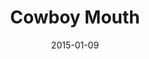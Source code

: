 ---
subheader: ''
description: "<p><strong>Gabriel Garey Levine</strong> (Slim) is a second-year in\
  \ the College, studying Fundamentals and Computational Neuroscience. Previous UT\
  \ credits include <em>Hamletmachine</em>, <em>Godspell</em>, <em>Endgame</em>, Theater\
  \ [24], and New Work Week.</p><p><strong>Michaela Voit</strong> (Cavale) is a second-year\
  \ in the college majoring in English and Public Policy.\_ She is thrilled to be\
  \ acting in her fifth UT production--her past credits include <em>Henry V</em> (Katherine),\
  \ <em>Much Ado About Nothing</em> (Beatrice), <em>A Midsummer Night's Dream</em>\
  \ (Helena), and <em>As You Like It</em> (Celia). In addition to acting, Michaela\
  \ now serves as the Art Chair on the Dean's Men Board and the Dean's Men Liaison\
  \ to UT Committee.</p><p><strong>DCNitz</strong> (Lobster Man) is a second-year\
  \ in the College, majoring in \u201CTAPS and\u2026\u201D.\_ They are a member of\
  \ the 28th Generation of Off-Off Campus, and performed with them in <em>Just Kidding\
  \ (Unless You Want To)</em> [Spring, \u201814] and <em>Feliz NaviDad I\u2019m Gay</em>\
  \ [Autumn, \u201814].\_ In addition to <em>Cowboy Mouth</em>, they co-directed an\
  \ Off-Off show and were in the<em> Angels in America</em> Workshop (Prior) this\
  \ quarter.\_ They have also served lovingly on UT Committee this quarter and in\
  \ the Spring of 2014 as the Off-Off Committee Representative.</p> <p><strong>Gwendolyn\
  \ Wiegold</strong> (Director) is a third-year TAPS Major in the College who could\
  \ not be more thrilled to be directing the show of her dreams. Her previous UT credits\
  \ include directing the Dean's Men production of <em>As You Like It</em>, as well\
  \ as acting in shows such as <em>A Midsummer Night's Dream</em> (Bottom) and <em>First\
  \ Love</em> (Edith). Gwendolyn also has experience acting in community theater Shakespeare\
  \ plays back home in New York. She'd like to dedicate her work on<em> Cowboy Mouth</em>\
  \ to her father, Frederic.</p><p><strong>Mariel Shlomchik</strong> (Production Manager)\
  \ is a second-year in the College majoring in Biology. This is her fourth UT production,\
  \ though her first time in production management. Her most recent credits include\
  \ <em>As You Like It</em> (Asst. Stage Manager) and <em>Much Ado About Nothing</em>\
  \ (Asst. Stage Manager), <em>Clean House</em> (Asst. Director) and this past fall's\
  \ production of <em>Henry V </em>(Stage Manager).</p><p><strong>Maria Decker </strong>(Stage\
  \ Manager) is a fourth-year in the college, pursuing degrees in Mathematics and\
  \ Polish Studies.\_ <em>Cowboy Mouth</em> is her ninth UT production and her second\
  \ time stage managing for the lovely Gwendolyn Wiegold, the first being the fall\
  \ 2013 production of <em>As You Like It</em>.\_ More recently, she worked on <em>Closer</em>\
  \ (Lighting Designer), <em>A Midsummer Night's Dream</em> (Props Designer), and\
  \ the 2014 Winter Workshop, <em>Sure Thing</em> (Director).</p> <p><strong>James\
  \ Newton</strong> (Dramaturg) is a third-year in the College studying English, Creative\
  \ Writing, and Physics. His interest in theater concerns music and sound as storytelling\
  \ devices, and he is excited to be the dramaturg on a show that treats music as\
  \ a literary subject. A self-taught musician, he has experience as composer, musical\
  \ director, pianist, and sound designer (in various combinations) for TAPS, UT,\
  \ and CES. Credits from the last year include <em>A Streetcar Named Desire</em>,\
  \ <em>Frankenstein</em>, the workshops <em>Drowning</em> and <em>Where the Wild\
  \ Things Are</em>, and <em>Thrill Me: The Leopold and Loeb Story</em>. He also assisted\
  \ Julie Nichols during the Chicago Performance Lab development of <em>The Temp</em>\
  \ by FlipFlap Productions and is a company member of BYOT Productions where he directs,\
  \ writes, designs, and acts (reluctantly).</p> <p><strong>Joshua Harris </strong>(Musical\
  \ Director, Sound Designer) is a third-year majoring in English and TAPS. He sound\
  \ designed the UT productions of <em>Sleuth</em> and <em>As You Like It</em>, and\
  \ has designed professionally for the New Colony Theatre, (<em>Orville and Wilbur\
  \ Did It</em>). He sings and arranges music for the UChicago A Capella group Rhythm\
  \ and Jews.</p><p><strong>Jacob Mulcahy</strong> (Set Designer) is a fourth-year\
  \ Math major in the College. He has previously worked as a set designer or master\
  \ carpenter on many UT shows, including <em>This Is Our Youth</em>,<em> The Merchant\
  \ of Venice</em>, <em>Hedda Gabler,</em> <em>Godspell</em>, <em>Sleuth</em>, and\
  \ <em>Endgame</em>.</p> <p><strong>David Goodman-Edberg</strong> (Lighting Designer)\
  \ is a third-year TAPS major in the college. He has designed lighting for a number\
  \ of on-campus theater and dance productions. Most recently with UT, he was the\
  \ lighting designer for the UT/TAPS production of <em>Macbeth</em>. Outside of the\
  \ university, David has worked as a freelance lighting designer, master electrician,\
  \ or electrician at a number of venues around the city. He is also the master electrician/house\
  \ lighting designer for the Logan Center Performance Hall.</p><p><strong>Sofia Johnson\
  \ </strong>(Costume Designer) is a third-year in the college, majoring in Comparative\
  \ Human Development. Her previous costume experience includes <em>The Drowsy Chaperone</em>\
  \ and <em>A Midsummer Night's Dream</em>. She has acted and directed for Classical\
  \ Entertainment Society, Theater[24] and New Work Week, and is a founding ensemble\
  \ member of Attori Senza Paura, the University's only Commedia Dell'Arte troupe.</p><p><strong>Tiffany\
  \ (Tippo) Wang </strong>(Tech Staff Liason)\_ is a second-year in the college. She\
  \ is employed by UT/TAPS as Master Carpenter.</p><p><strong>Daniel Heins</strong>\
  \ (Master Electrician) is a first-year studying Geophysical Sciences at the College.\
  \ He led his high school lighting and set crews and worked in various capacities\
  \ for numerous shows among a handful of school and youth theater groups.\_ Previously\
  \ in University Theater he has worked on <em>Closer</em> (Master Electrician), <em>Henry\
  \ V</em> (Board Programmer), and <em>Macbeth</em> (Carpenter). Additionally this\
  \ quarter he is working on <em>Richard II </em>as Master Electrician and <em>Amadeus</em>\
  \ as Assistant Technical Director.</p><p><strong>Sophia Chun</strong> (Assistant\
  \ Production Manager) is a first-year and new to UT. She is a prospective English\
  \ and History double major.</p><p><strong>Sydelle Keisler</strong> (Assistant Director)\
  \ is a second year in the college, majoring in history. Last year she played \"\
  Betty\" in the winter workshop <em>Sure Thing</em>.</p><p><strong>Alex Jarman</strong>\
  \ (Assistant Props Designer)is a second-year double majoring in History and Political\
  \ Science. Last spring he acted in <em>Cabaret</em> (Victor), and last fall he was\
  \ the assistant production manager for <em>Endgame</em>.</p> <p><strong>Emma Heras</strong>\
  \ (Assistant Costume Designer) is a first-year in the College intending to major\
  \ in Geophysical Sciences. She assistant stage managed this fall's production of\
  \ <em>Endgame</em> and is currently stage managing the UT-affiliated group Commedia.</p><p><strong>Cynthia\
  \ Campos Costanzo </strong>(Assistant Sound Design) studying Biology and TAPS. Her\
  \ theater experience on campus includes puppeteering for a Shadow Puppet BA project\
  \ (Spring '13), acting in Theater [24] as a Bird Goddess (Winter '14), making puppets\
  \ for CES (Spring '14, Autumn 2014), assisting with costumes for the Dean's Men\
  \ (<em>Much Ado About Nothing</em> - Spring '14, <em>Henry V</em> - Autumn '14),\
  \ writing for New Work Week (Spring '14), and designing for a skit about Draino\
  \ (Theater 24 - Winter '15).</p><p><strong>Nicholas Castro Romero</strong> (Assistant\
  \ Sound Design) is a first-year potential History or Psychology Major. His previous\
  \ shows include <em>Guys &amp; Dolls</em>, <em>Little Shop of Horrors</em>, <em>Too\
  \ Much Light Makes the Baby Go Blind</em>, <em>Antigone</em>, <em>Our Town</em>,\
  \ and UT's <em>Macbeth</em>. Previous roles include Sound Board Op, Light Board\
  \ Op, Stage Manager, Stage Hand, Assistant Sound Designer and Nicely Nicely Johnson.</p>\
  \ <p>With special thanks Amoretta Cockerham for the generous use of her saxophone.</p>"
slug: cowboy-mouth
title: Cowboy Mouth
layout: show-info
quarter: winter
year: 2015
season: 2014-2015 Shows
date: 2015-01-09

---